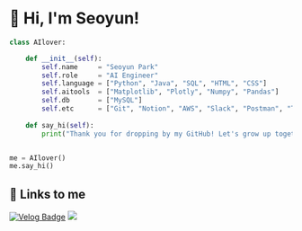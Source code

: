 # 💙 Hi, I'm Seoyun!

```python
class AIlover:

    def __init__(self):
        self.name     = "Seoyun Park"
        self.role     = "AI Engineer"
        self.language = ["Python", "Java", "SQL", "HTML", "CSS"]
        self.aitools  = ["Matplotlib", "Plotly", "Numpy", "Pandas"]
        self.db       = ["MySQL"]
        self.etc      = ["Git", "Notion", "AWS", "Slack", "Postman", "Trello"]
        
    def say_hi(self):
        print("Thank you for dropping by my GitHub! Let's grow up together!")


me = AIlover()
me.say_hi()
```

## 🔗 Links to me
[![Velog Badge](https://img.shields.io/badge/velog-brightgreen?style=flat&logo=velog&logoColor=white)](https://velog.io/@tiger)  <a href="mailto:dhn04100@gmail.com"><img src="https://img.shields.io/badge/gmail-red?style=flat&logo=gmail&logoColor=white"></a> 
